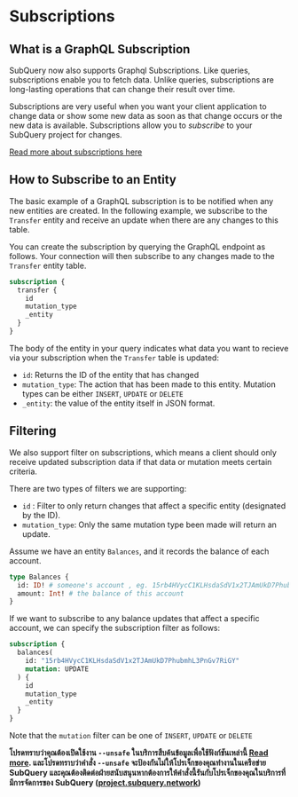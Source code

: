 # Subscriptions

## What is a GraphQL Subscription

SubQuery now also supports Graphql Subscriptions. Like queries, subscriptions enable you to fetch data. Unlike queries, subscriptions are long-lasting operations that can change their result over time.

Subscriptions are very useful when you want your client application to change data or show some new data as soon as that change occurs or the new data is available. Subscriptions allow you to *subscribe* to your SubQuery project for changes.

[Read more about subscriptions here](https://www.apollographql.com/docs/react/data/subscriptions/)

## How to Subscribe to an Entity

The basic example of a GraphQL subscription is to be notified when any new entities are created. In the following example, we subscribe to the `Transfer` entity and receive an update when there are any changes to this table.

You can create the subscription by querying the GraphQL endpoint as follows. Your connection will then subscribe to any changes made to the `Transfer` entity table.

```graphql
subscription {
  transfer {
    id
    mutation_type
    _entity
  }
}
```

The body of the entity in your query indicates what data you want to recieve via your subscription when the `Transfer` table is updated:
- `id`: Returns the ID of the entity that has changed
- `mutation_type`: The action that has been made to this entity. Mutation types can be either `INSERT`, `UPDATE` or `DELETE`
- `_entity`: the value of the entity itself in JSON format.

## Filtering

We also support filter on subscriptions, which means a client should only receive updated subscription data if that data or mutation meets certain criteria.

There are two types of filters we are supporting:

- `id` : Filter to only return changes that affect a specific entity (designated by the ID).
- `mutation_type`: Only the same mutation type been made will return an update.

Assume we have an entity `Balances`, and it records the balance of each account.

```graphql
type Balances {
  id: ID! # someone's account , eg. 15rb4HVycC1KLHsdaSdV1x2TJAmUkD7PhubmhL3PnGv7RiGY
  amount: Int! # the balance of this account
}
```

If we want to subscribe to any balance updates that affect a specific account, we can specify the subscription filter as follows:

```graphql
subscription {
  balances(
    id: "15rb4HVycC1KLHsdaSdV1x2TJAmUkD7PhubmhL3PnGv7RiGY"
    mutation: UPDATE
  ) {
    id
    mutation_type
    _entity
  }
}
```

Note that the `mutation` filter can be one of `INSERT`, `UPDATE` or `DELETE`

**โปรดทราบว่าคุณต้องเปิดใช้งาน `--unsafe` ในบริการสืบค้นข้อมูลเพื่อใช้ฟังก์ชันเหล่านี้ [Read more](./references.md#unsafe-2). และโปรดทราบว่าคำสั่ง `--unsafe` จะป้องกันไม่ให้โปรเจ็กของคุณทำงานในเครือข่าย SubQuery และคุณต้องติดต่อฝ่ายสนับสนุนหากต้องการให้คำสั่งนี้รันกับโปรเจ็กของคุณในบริการที่มีการจัดการของ SubQuery ([project.subquery.network](https://project.subquery.network))**
